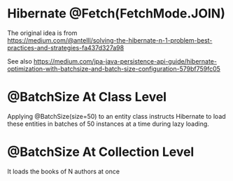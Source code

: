 # Hibernate @Fetch(FetchMode.JOIN)

The original idea is from  
https://medium.com/@antelll/solving-the-hibernate-n-1-problem-best-practices-and-strategies-fa437d327a98

See also
https://medium.com/jpa-java-persistence-api-guide/hibernate-optimization-with-batchsize-and-batch-size-configuration-579bf759fc05

# @BatchSize At Class Level

Applying @BatchSize(size=50) to an entity class instructs Hibernate to load these entities in batches of 50 instances at
a time during lazy loading.

# @BatchSize At Collection Level

It loads the books of N authors at once


